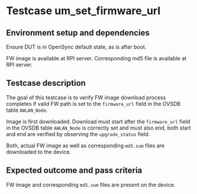 # Testcase um_set_firmware_url

## Environment setup and dependencies

Ensure DUT is in OpenSync default state, as is after boot.

FW image is available at RPI server.
Corresponding md5 file is available at RPI server.

## Testcase description

The goal of this testcase is to verify FW image download process completes if
valid FW path is set to the `firmware_url` field in the OVSDB table
`AWLAN_Node`.

Image is first downloaded. Download must start after the `firmware_url` field
in the OVSDB table `AWLAN_Node` is correctly set and must also end, both start
and end are verified by observing the `upgrade_status` field.

Both, actual FW image as well as corresponding `md5.sum` files are downloaded to
the device.

## Expected outcome and pass criteria

FW image and corresponding `md5.sum` files are present on the device.
